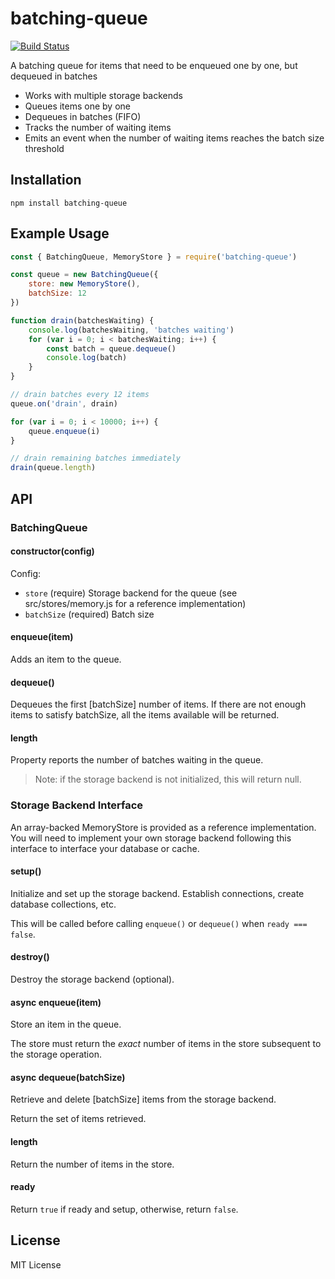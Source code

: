 # batching-queue

[![Build Status](https://travis-ci.org/compwright/batching-queue.svg?branch=master)](https://travis-ci.org/compwright/batching-queue)

A batching queue for items that need to be enqueued one by one, but dequeued in batches

* Works with multiple storage backends
* Queues items one by one
* Dequeues in batches (FIFO)
* Tracks the number of waiting items
* Emits an event when the number of waiting items reaches the batch size threshold

## Installation

```
npm install batching-queue
```

## Example Usage

```javascript
const { BatchingQueue, MemoryStore } = require('batching-queue')

const queue = new BatchingQueue({
    store: new MemoryStore(),
    batchSize: 12
})

function drain(batchesWaiting) {
    console.log(batchesWaiting, 'batches waiting')
    for (var i = 0; i < batchesWaiting; i++) {
        const batch = queue.dequeue()
        console.log(batch)
    }
}

// drain batches every 12 items
queue.on('drain', drain)

for (var i = 0; i < 10000; i++) {
    queue.enqueue(i)
}

// drain remaining batches immediately
drain(queue.length)
```

## API

### BatchingQueue

#### constructor(config)

Config:

* `store` (require) Storage backend for the queue (see src/stores/memory.js for a reference implementation)
* `batchSize` (required) Batch size

#### enqueue(item)

Adds an item to the queue.

#### dequeue()

Dequeues the first [batchSize] number of items. If there are not enough items to satisfy batchSize, all the items available will be returned.

#### length

Property reports the number of batches waiting in the queue.

> Note: if the storage backend is not initialized, this will return null.

### Storage Backend Interface

An array-backed MemoryStore is provided as a reference implementation. You will need to implement your own storage backend following this interface to interface your database or cache.

#### setup()

Initialize and set up the storage backend. Establish connections, create database collections, etc.

This will be called before calling `enqueue()` or `dequeue()` when `ready === false`.

#### destroy()

Destroy the storage backend (optional).

#### async enqueue(item)

Store an item in the queue.

The store must return the *exact* number of items in the store subsequent to the storage operation.

#### async dequeue(batchSize)

Retrieve and delete [batchSize] items from the storage backend.

Return the set of items retrieved.

#### length

Return the number of items in the store.

#### ready

Return `true` if ready and setup, otherwise, return `false`.

## License

MIT License
